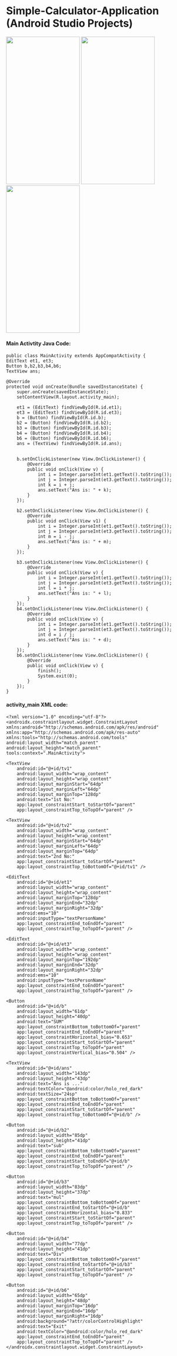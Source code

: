 # Simple-Calculator-Application (Android Studio Projects)

 <img src="app/image 2.png" width="200" height="400"> <img src="app/image 1.png" width="200" height="400"> <img src="app/image 3.png" width="200" height="400">

  
 
<h4>Main Activtity Java Code:</h4>



    public class MainActivity extends AppCompatActivity {
    EditText et1, et3;
    Button b,b2,b3,b4,b6;
    TextView ans;
 
    @Override
    protected void onCreate(Bundle savedInstanceState) {
        super.onCreate(savedInstanceState);
        setContentView(R.layout.activity_main);
 
        et1 = (EditText) findViewById(R.id.et1);
        et3 = (EditText) findViewById(R.id.et3);
        b = (Button) findViewById(R.id.b);
        b2 = (Button) findViewById(R.id.b2);
        b3 = (Button) findViewById(R.id.b3);
        b4 = (Button) findViewById(R.id.b4);
        b6 = (Button) findViewById(R.id.b6);
        ans = (TextView) findViewById(R.id.ans);
 
 
        b.setOnClickListener(new View.OnClickListener() {
            @Override
            public void onClick(View v) {
                int i = Integer.parseInt(et1.getText().toString());
                int j = Integer.parseInt(et3.getText().toString());
                int k = i + j;
                ans.setText("Ans is: " + k);
            }
        });
 
        b2.setOnClickListener(new View.OnClickListener() {
            @Override
            public void onClick(View v1) {
                int i = Integer.parseInt(et1.getText().toString());
                int j = Integer.parseInt(et3.getText().toString());
                int m = i - j;
                ans.setText("Ans is: " + m);
            }
        });
 
        b3.setOnClickListener(new View.OnClickListener() {
            @Override
            public void onClick(View v) {
                int i = Integer.parseInt(et1.getText().toString());
                int j = Integer.parseInt(et3.getText().toString());
                int l = i * j;
                ans.setText("Ans is: " + l);
            }
        });
        b4.setOnClickListener(new View.OnClickListener() {
            @Override
            public void onClick(View v) {
                int i = Integer.parseInt(et1.getText().toString());
                int j = Integer.parseInt(et3.getText().toString());
                int d = i / j;
                ans.setText("Ans is: " + d);
            }
        });
        b6.setOnClickListener(new View.OnClickListener() {
            @Override
            public void onClick(View v) {
                finish();
                System.exit(0);
            }
        });
    }
    
    
   
   
   <h4>activity_main XML code:</h4>
    
    
    
    
    <?xml version="1.0" encoding="utf-8"?>
    <androidx.constraintlayout.widget.ConstraintLayout 
    xmlns:android="http://schemas.android.com/apk/res/android"
    xmlns:app="http://schemas.android.com/apk/res-auto"
    xmlns:tools="http://schemas.android.com/tools"
    android:layout_width="match_parent"
    android:layout_height="match_parent"
    tools:context=".MainActivity">

    <TextView
        android:id="@+id/tv1"
        android:layout_width="wrap_content"
        android:layout_height="wrap_content"
        android:layout_marginStart="64dp"
        android:layout_marginLeft="64dp"
        android:layout_marginTop="128dp"
        android:text="1st No:"
        app:layout_constraintStart_toStartOf="parent"
        app:layout_constraintTop_toTopOf="parent" />

    <TextView
        android:id="@+id/tv2"
        android:layout_width="wrap_content"
        android:layout_height="wrap_content"
        android:layout_marginStart="64dp"
        android:layout_marginLeft="64dp"
        android:layout_marginTop="64dp"
        android:text="2nd No:"
        app:layout_constraintStart_toStartOf="parent"
        app:layout_constraintTop_toBottomOf="@+id/tv1" />

    <EditText
        android:id="@+id/et1"
        android:layout_width="wrap_content"
        android:layout_height="wrap_content"
        android:layout_marginTop="128dp"
        android:layout_marginEnd="32dp"
        android:layout_marginRight="32dp"
        android:ems="10"
        android:inputType="textPersonName"
        app:layout_constraintEnd_toEndOf="parent"
        app:layout_constraintTop_toTopOf="parent" />

    <EditText
        android:id="@+id/et3"
        android:layout_width="wrap_content"
        android:layout_height="wrap_content"
        android:layout_marginTop="192dp"
        android:layout_marginEnd="32dp"
        android:layout_marginRight="32dp"
        android:ems="10"
        android:inputType="textPersonName"
        app:layout_constraintEnd_toEndOf="parent"
        app:layout_constraintTop_toTopOf="parent" />

    <Button
        android:id="@+id/b"
        android:layout_width="61dp"
        android:layout_height="40dp"
        android:text="SUM"
        app:layout_constraintBottom_toBottomOf="parent"
        app:layout_constraintEnd_toEndOf="parent"
        app:layout_constraintHorizontal_bias="0.653"
        app:layout_constraintStart_toStartOf="parent"
        app:layout_constraintTop_toTopOf="parent"
        app:layout_constraintVertical_bias="0.504" />

    <TextView
        android:id="@+id/ans"
        android:layout_width="143dp"
        android:layout_height="43dp"
        android:text="Ans is ..."
        android:textColor="@android:color/holo_red_dark"
        android:textSize="24sp"
        app:layout_constraintBottom_toBottomOf="parent"
        app:layout_constraintEnd_toEndOf="parent"
        app:layout_constraintStart_toStartOf="parent"
        app:layout_constraintTop_toBottomOf="@+id/b" />

    <Button
        android:id="@+id/b2"
        android:layout_width="85dp"
        android:layout_height="41dp"
        android:text="sub"
        app:layout_constraintBottom_toBottomOf="parent"
        app:layout_constraintEnd_toEndOf="parent"
        app:layout_constraintStart_toEndOf="@+id/b"
        app:layout_constraintTop_toTopOf="parent" />

    <Button
        android:id="@+id/b3"
        android:layout_width="83dp"
        android:layout_height="37dp"
        android:text="mul"
        app:layout_constraintBottom_toBottomOf="parent"
        app:layout_constraintEnd_toStartOf="@+id/b"
        app:layout_constraintHorizontal_bias="0.833"
        app:layout_constraintStart_toStartOf="parent"
        app:layout_constraintTop_toTopOf="parent" />

    <Button
        android:id="@+id/b4"
        android:layout_width="77dp"
        android:layout_height="41dp"
        android:text="Div"
        app:layout_constraintBottom_toBottomOf="parent"
        app:layout_constraintEnd_toStartOf="@+id/b3"
        app:layout_constraintStart_toStartOf="parent"
        app:layout_constraintTop_toTopOf="parent" />

    <Button
        android:id="@+id/b6"
        android:layout_width="65dp"
        android:layout_height="48dp"
        android:layout_marginTop="16dp"
        android:layout_marginEnd="16dp"
        android:layout_marginRight="16dp"
        android:background="?attr/colorControlHighlight"
        android:text="Exit"
        android:textColor="@android:color/holo_red_dark"
        app:layout_constraintEnd_toEndOf="parent"
        app:layout_constraintTop_toTopOf="parent" />
    </androidx.constraintlayout.widget.ConstraintLayout>

